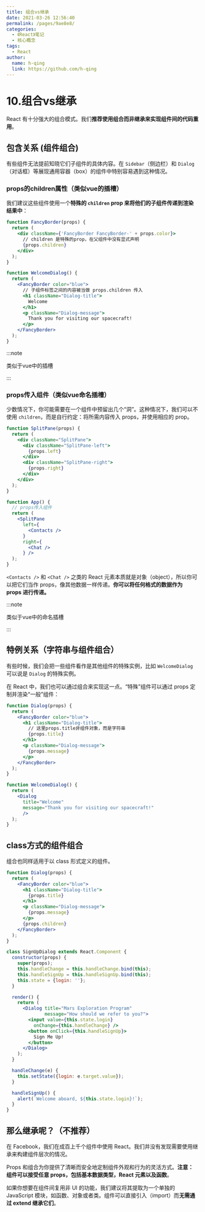 ```yaml
---
title: 组合vs继承
date: 2021-03-26 12:56:40
permalink: /pages/9ae8e8/
categories: 
  - 《React》笔记
  - 核心概念
tags: 
  - React
author: 
  name: h-qing
  link: https://github.com/h-qing
---
```


# 10.组合vs继承

React 有十分强大的组合模式。我们**推荐使用组合而非继承来实现组件间的代码重用**。





## 包含关系 (组件组合)

有些组件无法提前知晓它们子组件的具体内容。在 `Sidebar`（侧边栏）和 `Dialog`（对话框）等展现通用容器（box）的组件中特别容易遇到这种情况。



### props的children属性（类似vue的插槽）

我们建议这些组件使用一个**特殊的 `children` prop 来将他们的子组件传递到渲染结果中**：

```jsx
function FancyBorder(props) {
  return (
    <div className={'FancyBorder FancyBorder-' + props.color}>
      // children 是特殊的prop，在父组件中没有显式声明
      {props.children}
    </div>
  );
}

function WelcomeDialog() {
  return (
    <FancyBorder color="blue">
      // 子组件标签之间的内容被当做 props.children 传入
      <h1 className="Dialog-title">
        Welcome
      </h1>
      <p className="Dialog-message">
        Thank you for visiting our spacecraft!
      </p>
    </FancyBorder>
  );
}
```

:::note

类似于vue中的插槽

:::



### props传入组件（类似vue命名插槽）

少数情况下，你可能需要在一个组件中预留出几个“洞”。这种情况下，我们可以不使用 `children`，而是自行约定：将所需内容传入 props，并使用相应的 prop。

```jsx
function SplitPane(props) {
  return (
    <div className="SplitPane">
      <div className="SplitPane-left">
        {props.left}
      </div>
      <div className="SplitPane-right">
        {props.right}
      </div>
    </div>
  );
}

function App() {
  // props传入组件
  return (
    <SplitPane
      left={
        <Contacts />
      }
      right={
        <Chat />
      } />
  );
}
```

`<Contacts />` 和 `<Chat />` 之类的 React 元素本质就是对象（object），所以你可以把它们当作 props，像其他数据一样传递。**你可以将任何格式的数据作为 props 进行传递。**



:::note

类似于vue中的命名插槽

:::



## 特例关系（字符串与组件组合）

有些时候，我们会把一些组件看作是其他组件的特殊实例，比如 `WelcomeDialog` 可以说是 `Dialog` 的特殊实例。

在 React 中，我们也可以通过组合来实现这一点。“特殊”组件可以通过 props 定制并渲染“一般”组件：

```jsx
function Dialog(props) {
  return (
    <FancyBorder color="blue">
      <h1 className="Dialog-title">
        // 这里props.title非组件对象，而是字符串
        {props.title}
      </h1>
      <p className="Dialog-message">
        {props.message}
      </p>
    </FancyBorder>
  );
}

function WelcomeDialog() {
  return (
    <Dialog
      title="Welcome"
      message="Thank you for visiting our spacecraft!"
      />
  );
}
```



## class方式的组件组合

组合也同样适用于以 class 形式定义的组件。

```jsx
function Dialog(props) {
  return (
    <FancyBorder color="blue">
      <h1 className="Dialog-title">
        {props.title}
      </h1>
      <p className="Dialog-message">
        {props.message}
      </p>
      {props.children}
    </FancyBorder>
  );
}

class SignUpDialog extends React.Component {
  constructor(props) {
    super(props);
    this.handleChange = this.handleChange.bind(this);
    this.handleSignUp = this.handleSignUp.bind(this);
    this.state = {login: ''};
  }

  render() {
    return (
      <Dialog title="Mars Exploration Program"
              message="How should we refer to you?">
        <input value={this.state.login}
          onChange={this.handleChange} />
        <button onClick={this.handleSignUp}>
          Sign Me Up!
        </button>
      </Dialog>
    );
  }

  handleChange(e) {
    this.setState({login: e.target.value});
  }

  handleSignUp() {
    alert(`Welcome aboard, ${this.state.login}!`);
  }
}
```



## 那么继承呢？（不推荐）

在 Facebook，我们在成百上千个组件中使用 React。我们并没有发现需要使用继承来构建组件层次的情况。

Props 和组合为你提供了清晰而安全地定制组件外观和行为的灵活方式。**注意：组件可以接受任意 props，包括基本数据类型，React 元素以及函数**。

如果你想要在组件间复用非 UI 的功能，我们建议将其提取为一个单独的 JavaScript 模块，如函数、对象或者类。组件可以直接引入（import）而**无需通过 extend 继承它们**。


